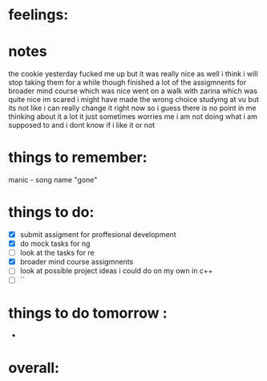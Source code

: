 # feelings:

# notes
the cookie yesterday fucked me up but it was really nice as well 
i think i will stop taking them for a while though 
finished a lot of the assigmnents for broader mind course which was nice 
went on a walk with zarina which was quite nice 
im scared i might have made the wrong choice studying at vu but its not like i can really change it right now so i guess there is no point in me thinking about it a lot 
it just sometimes worries me i am not doing what i am supposed to and i dont know if i like it or not 

# things to remember:
manic - song name "gone"

# things to do:
- [x] submit assigment for proffesional development 
- [x] do mock tasks for ng
- [ ] look at the tasks for re 
- [x] broader mind course assigmnents
- [ ] look at possible project ideas i could do on my own in c++
- [ ] ``
# things to do tomorrow :
- 
# overall:

